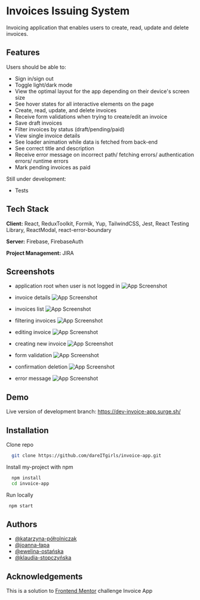 # Invoices Issuing System

Invoicing application that enables users to create, read, update and delete invoices.

## Features

Users should be able to:

-   Sign in/sign out
-   Toggle light/dark mode
-   View the optimal layout for the app depending on their device's screen size
-   See hover states for all interactive elements on the page
-   Create, read, update, and delete invoices
-   Receive form validations when trying to create/edit an invoice
-   Save draft invoices
-   Filter invoices by status (draft/pending/paid)
-   View single invoice details
-   See loader animation while data is fetched from back-end
-   See correct title and description
-   Receive error message on incorrect path/ fetching errors/ authentication errors/ runtime errors
-   Mark pending invoices as paid

Still under development:

-   Tests

## Tech Stack

**Client:** React, ReduxToolkit, Formik, Yup, TailwindCSS, Jest, React Testing Library, ReactModal, react-error-boundary

**Server:** Firebase, FirebaseAuth

**Project Management:** JIRA

## Screenshots

-   application root when user is not logged in
    ![App Screenshot](https://lh3.googleusercontent.com/pw/AIL4fc9cQxuRhTlvdeQlGsB1Egbf2zR7X-6OApH8OfzWIk7_cOblS2lrqKIPatFOmPyxmpe8mvBxjmZUVIM-m8MHe5viJpJuqHF6vxGL0UD3oYOXirrU8Q=w2400)

-   invoice details
    ![App Screenshot](https://lh3.googleusercontent.com/pw/AIL4fc92HRVaNEAcK9zWxWUB1ifXy99g5swdc1s5miNYH-DD7rtzHeh3FVJxlp9ADIra7g_8dVjOFhZ52vTyk2W343PHisHIYqAhUdnsQZkeaTOv_KMrxQ=w2400)

-   invoices list
    ![App Screenshot](https://lh3.googleusercontent.com/pw/AIL4fc-8Z46k9hZXrEktdWOyCLtBptsfjxAtWmmilMnjT3pfdqLIKgOBBZcnaL2UNA8IW5CnLgVVjDlt9RYlOMZgledW4Hl36DcW2wJQJzmIaRenCvpvoA=w2400)

-   filtering invoices
    ![App Screenshot](https://lh3.googleusercontent.com/pw/AIL4fc-l4aBsBLrJ2RdMejJ0LTJ-8G5wuHtDNf5pLsPzERzWXJZcSIJ0V0xc3J-zr--Mz6aWArZTj1pO5UK9uBYc4rjSMu1g2GcwzkKvQjW279UrCXa_lA=w2400)

-   editing invoice
    ![App Screenshot](https://lh3.googleusercontent.com/pw/AIL4fc-J_6RLacUVVzrecSPfL8nVl_8CZilGjBg8mV9uKeEnIO9YV26c2xvwDvoBrEx4SS4aA7DlfHZjs9LdiUO-GqjSZKb4XVyWlN1p1QbXGppNu-oJ_g=w2400)

-   creating new invoice
    ![App Screenshot](https://lh3.googleusercontent.com/pw/AIL4fc_rnvSdm9u-mvaCzRB54vP8Po95WdvHvz_brj7H24uqS3F6PC_42T1y-owoMWd8xOkj3buBw-AKf77Y0WHyz-jF-JFyoxm9_8YUJV5MrSiHvlP7iw=w2400)

-   form validation
    ![App Screenshot](https://lh3.googleusercontent.com/pw/AIL4fc8QGMr5HCmfi6okbdagR_bCahoflAS8U1VMeSqmd0Cx7nKH0Bx9JJiM0fLWImYzBari1BGU82jyLX1UbXhSSfYKNirBDst5kHYXV9CgP3OaFw2JoA=w2400)

-   confirmation deletion
    ![App Screenshot](https://lh3.googleusercontent.com/pw/AIL4fc99jORvFaA9ABYD-YfdCcBF98hYjyp2on1t8dSRCHGqH98ootH7lwbQ2iUvKxbJiRl2q1fix8ayOkzEvgNnncyWURCLrwwBqbLDP5XfnsHEn-jkgA=w2400)

-   error message
    ![App Screenshot](https://lh3.googleusercontent.com/pw/AIL4fc_Pj8xa2UHYroTTLD5D-UwXaTfJFxVDefVvDtyFuhHdNMYlXr2eSzRqdozUNPnCtm4J8YrBYpC5ISXgZxayu2e_H9s2Pa6smOIr-UOOe2Pbwfb6cg=w2400)

## Demo

Live version of development branch: https://dev-invoice-app.surge.sh/

## Installation

Clone repo

```bash
  git clone https://github.com/dareITgirls/invoice-app.git
```

Install my-project with npm

```bash
  npm install
  cd invoice-app
```

Run locally

```bash
 npm start
```

## Authors

- [@katarzyna-półrolniczak](https://www.github.com/pizgo)
- [@joanna-łapa](https://www.github.com/JoannaLapa)
- [@ewelina-ostańska](https://www.github.com/Ewelina-EN)
- [@klaudia-stopczyńska](https://www.github.com/k-stopczynska)

## Acknowledgements

This is a solution to
[Frontend Mentor](https://www.frontendmentor.io/home)
challenge Invoice App
